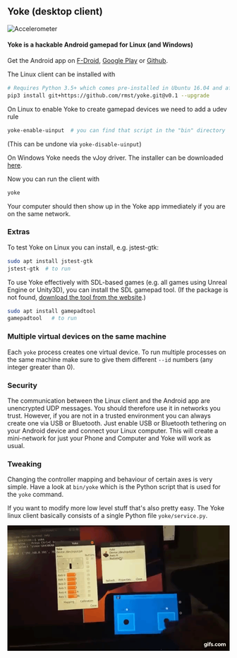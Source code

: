 ## Yoke (desktop client)

![Accelerometer](media/flightgear.gif)

#### Yoke is a hackable Android gamepad for Linux (and Windows)

Get the Android app on [F-Droid](https://f-droid.org/packages/com.simonramstedt.yoke/), [Google Play](https://play.google.com/store/apps/details?id=com.simonramstedt.yoke) or [Github](https://github.com/rmst/yoke-android).

The Linux client can be installed with
```bash
# Requires Python 3.5+ which comes pre-installed in Ubuntu 16.04 and after.
pip3 install git+https://github.com/rmst/yoke.git@v0.1 --upgrade
```
On Linux to enable Yoke to create gamepad devices we need to add a udev rule
```bash
yoke-enable-uinput  # you can find that script in the "bin" directory
```
(This can be undone via `yoke-disable-uinput`)

On Windows Yoke needs the vJoy driver. The installer can be downloaded [here](http://vjoystick.sourceforge.net/site/index.php/download-a-install/download).

Now you can run the client with
```bash
yoke
```
Your computer should then show up in the Yoke app immediately if you are on the same network.

### Extras
To test Yoke on Linux you can install, e.g. jstest-gtk:
```bash
sudo apt install jstest-gtk
jstest-gtk  # to run
```

To use Yoke effectively with SDL-based games (e.g. all games using Unreal Engine or Unity3D), you can install the SDL gamepad tool. (If the package is not found, [download the tool from the website](http://generalarcade.com/gamepadtool/).)
```bash
sudo apt install gamepadtool
gamepadtool   # to run
```

### Multiple virtual devices on the same machine
Each `yoke` process creates one virtual device. To run multiple processes on the same machine make sure to give them different `--id` numbers (any integer greater than 0).

### Security
The communication between the Linux client and the Android app are unencrypted UDP messages. You should therefore use it in networks you trust. However, if you are not in a trusted environment you can always create one via USB or Bluetooth. Just enable USB or Bluetooth tethering on your Android device and connect your Linux computer. This will create a mini-network for just your Phone and Computer and Yoke will work as usual.

### Tweaking
Changing the controller mapping and behaviour of certain axes is very simple. Have a look at `bin/yoke` which is the Python script that is used for the `yoke` command.

If you want to modify more low level stuff that's also pretty easy. The Yoke linux client basically consists of a single Python file `yoke/service.py`.

![Thumbstick](media/thumbstick.gif)


